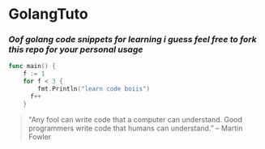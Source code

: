 # GolangTuto
### _Oof golang code snippets for learning i guess feel free to fork this repo for your personal usage_

```go
func main() {
	f := 1
	for f < 3 {
		fmt.Println("learn code boiis")
      f++
	}
```

> "Any fool can write code that a computer can understand. Good programmers write code that humans can understand.” – Martin Fowler
